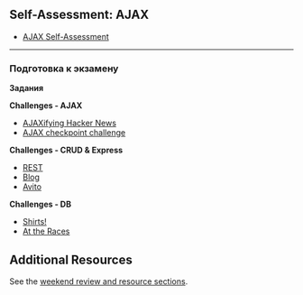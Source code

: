 ## Self-Assessment: AJAX


* [AJAX Self-Assessment](../../../../self-assessment-ajax-horses)


---

### Подготовка к экзамену

**Задания**

**Challenges - AJAX**

- [AJAXifying Hacker News](../../../../ajaxifying-hacker-news-challenge)
- [AJAX checkpoint challenge](../../../../ajax-checkpoint-challenge)

**Challenges - CRUD & Express**

- [REST](../../../../rest-controller-karaoke-challenge)
- [Blog](../../../../blog-2-multi-author-challenge)
- [Avito](../../../../avito-clone-challenge)

**Challenges - DB**

- [Shirts!](../../../../sequelize-associations-drill-shirts-challenge)
- [At the Races](../../../../sequelize-associations-drill-races-challenge)



## Additional Resources

See the [weekend review and resource sections](../week-3/weekend.md).
